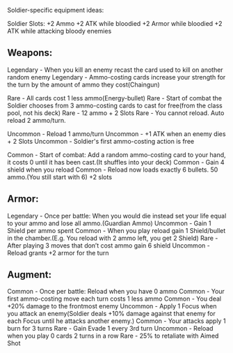 Soldier-specific equipment ideas:

Soldier Slots:
+2 Ammo
+2 ATK while bloodied
+2 Armor while bloodied
+2 ATK while attacking bloody enemies


## Weapons:

Legendary - When you kill an enemy recast the card used to kill on another random enemy 
Legendary - Ammo-costing cards increase your strength for the turn by the amount of ammo they cost(Chaingun) 

Rare - All cards cost 1 less ammo(Energy-bullet)
Rare - Start of combat the Soldier chooses from 3 ammo-costing cards to cast for free(from the class pool, not his deck)
Rare - 12 ammo + 2 Slots
Rare - You cannot reload. Auto reload 2 ammo/turn.

Uncommon - Reload 1 ammo/turn
Uncommon - +1 ATK when an enemy dies + 2 Slots
Uncommon - Soldier's first ammo-costing action is free

Common - Start of combat: Add a random ammo-costing card to your hand, it costs 0 until it has been cast.(It shuffles into your deck)
Common - Gain 4 shield when you reload
Common - Reload now loads exactly 6 bullets. 50 ammo.(You still start with 6) +2 slots

## Armor:
Legendary - Once per battle: When you would die instead set your life equal to your ammo and lose all ammo.(Guardian Ammo)
Uncommon - Gain 1 Shield per ammo spent
Common - When you play reload gain 1 Shield/bullet in the chamber.(E.g. You reload with 2 ammo left, you get 2 Shield)
Rare - After playing 3 moves that don’t cost ammo gain 6 shield
Uncommon - Reload grants +2 armor for the turn

## Augment:
Common - Once per battle: Reload when you have 0 ammo
Common - Your first ammo-costing move each turn costs 1 less ammo
Common - You deal +20% damage to the frontmost enemy
Uncommon - Apply 1 Focus when you attack an enemy(Soldier deals +10% damage against that enemy for each Focus until he attacks another enemy.)
Common - Your attacks apply 1 burn for 3 turns
Rare - Gain Evade 1 every 3rd turn
Uncommon - Reload when you play 0 cards 2 turns in a row
Rare - 25% to retaliate with Aimed Shot
